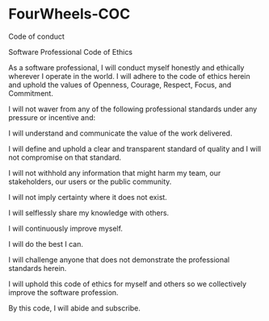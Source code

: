 # FourWheels-COC
Code of conduct


Software Professional Code of Ethics

As a software professional, I will conduct myself honestly and ethically wherever I operate in the world. I will adhere to the code of ethics herein and uphold the values of Openness, Courage, Respect, Focus, and Commitment.

I will not waver from any of the following professional standards under any pressure or incentive and:

I will understand and communicate the value of the work delivered.

I will define and uphold a clear and transparent standard of quality and I will not compromise on that standard.

I will not withhold any information that might harm my team, our stakeholders, our users or the public community.

I will not imply certainty where it does not exist.

I will selflessly share my knowledge with others.

I will continuously improve myself.

I will do the best I can.

I will challenge anyone that does not demonstrate the professional standards herein.

I will uphold this code of ethics for myself and others so we collectively improve the software profession.

By this code, I will abide and subscribe.
